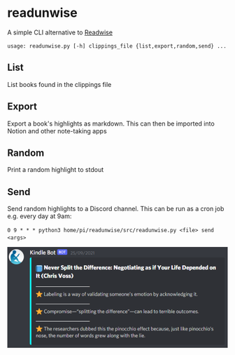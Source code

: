# readunwise

A simple CLI alternative to [Readwise](https://readwise.io/)
```
usage: readunwise.py [-h] clippings_file {list,export,random,send} ...
```

## List

List books found in the clippings file

## Export

Export a book's highlights as markdown. This can then be imported into Notion and other note-taking apps

## Random

Print a random highlight to stdout

## Send

Send random highlights to a Discord channel. This can be run as a cron job e.g. every day at 9am:

`0 9 * * * python3 home/pi/readunwise/src/readunwise.py <file> send <args>`

![Example](example.png)